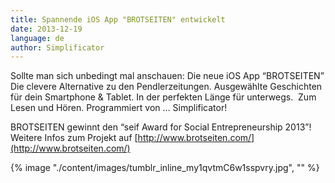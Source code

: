 ```yaml
---
title: Spannende iOS App "BROTSEITEN" entwickelt
date: 2013-12-19
language: de
author: Simplificator
---
```


Sollte man sich unbedingt mal anschauen: Die neue iOS App “BROTSEITEN” Die clevere Alternative zu den Pendlerzeitungen. Ausgewählte Geschichten für dein Smartphone & Tablet. In der perfekten Länge für unterwegs.  Zum Lesen und Hören. Programmiert von … Simplificator!

BROTSEITEN gewinnt den “seif Award for Social Entrepreneurship 2013”! Weitere Infos zum Projekt auf [http://www.brotseiten.com/](http://www.brotseiten.com/)

{% image "./content/images/tumblr_inline_my1qvtmC6w1sspvry.jpg", "" %}
